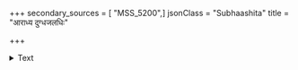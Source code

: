 +++
secondary_sources = [ "MSS_5200",]
jsonClass = "Subhaashita"
title = "आराध्य दुग्धजलधिः"

+++

<details><summary>Text</summary>

आराध्य दुग्धजलधिः सुधयैव देवान् देवाय हन्त महते गरलं दिदेश।  
येषां ध्रुवं प्रकृतिरेव जलाशयानां नीचेषु सन्मतिरसन्मतिरुत्तमेषु॥
</details>
